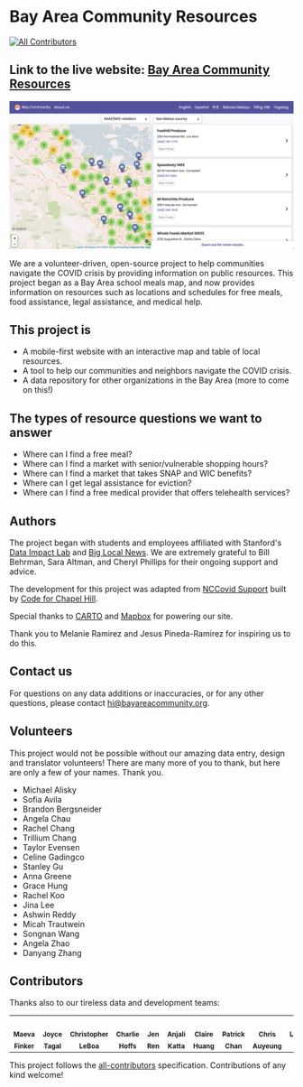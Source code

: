 # Bay Area Community Resources
<!-- ALL-CONTRIBUTORS-BADGE:START - Do not remove or modify this section -->
[![All Contributors](https://img.shields.io/badge/all_contributors-10-orange.svg?style=flat-square)](#contributors-)
<!-- ALL-CONTRIBUTORS-BADGE:END -->

## Link to the live website: [Bay Area Community Resources](https://www.bayareacommunity.org/)

![Bay Area Community Resources Website](/covid-19-support/src/images/BAYCR.png)

We are a volunteer-driven, open-source project to help communities navigate the 
COVID crisis by providing information on public resources. This project began as 
a Bay Area school meals map, and now provides information on resources such 
as locations and schedules for free meals, food assistance, legal assistance, 
and medical help.


## This project is

- A mobile-first website with an interactive map and table of local resources.
- A tool to help our communities and neighbors navigate the COVID crisis.
- A data repository for other organizations in the Bay Area (more to come on this!)

## The types of resource questions we want to answer

- Where can I find a free meal?
- Where can I find a market with senior/vulnerable shopping hours?
- Where can I find a market that takes SNAP and WIC benefits?
- Where can I get legal assistance for eviction?
- Where can I find a free medical provider that offers telehealth services?

## Authors

The project began with students and employees affiliated with Stanford's [Data Impact Lab](https://datalab.stanford.edu/challenge-lab) and 
[Big Local News](https://biglocalnews.org/). We are extremely grateful to 
Bill Behrman, Sara Altman, and Cheryl Phillips for their ongoing support and advice.


The development for this project was adapted from 
[NCCovid Support](https://github.com/code-for-chapel-hill/NC-COVID-Support/) built by
[Code for Chapel Hill](http://www.codeforchapelhill.com/).

Special thanks to [CARTO](https://carto.com/) and [Mapbox](http://mapbox.com) 
for powering our site.

Thank you to Melanie Ramirez and Jesus Pineda-Ramirez for inspiring us to do
this.

## Contact us

For questions on any data additions or inaccuracies, or for any other questions, 
please contact [hi@bayareacommunity.org](mailto:hi@bayareacommunity.org).

## Volunteers 

This project would not be possible without our amazing data entry, design
and translator volunteers! There are many more of you to thank, but 
here are only a few of your names. Thank you.

- Michael Alisky
- Sofia Avila
- Brandon Bergsneider
- Angela Chau
- Rachel Chang
- Trillium Chang
- Taylor Evensen
- Celine Gadingco
- Stanley Gu
- Anna Greene
- Grace Hung
- Rachel Koo
- Jina Lee
- Ashwin Reddy
- Micah Trautwein
- Songnan Wang
- Angela Zhao
- Danyang Zhang

## Contributors

Thanks also to our tireless data and development teams:

<!-- ALL-CONTRIBUTORS-LIST:START - Do not remove or modify this section -->
<!-- prettier-ignore-start -->
<!-- markdownlint-disable -->
<table>
  <tr>
    <td align="center"><a href="https://www.vizioz.com"><img src="https://avatars2.githubusercontent.com/u/7332285?s=400&u=8471a1d6d304b73ae1eaa08519a2b059dd51e6a4&v=4" width="100px;" alt=""/><br /><sub><b>Maeva Finker</b></sub></a><br /><a href="https://github.com/mfincker" </td>
    <td align="center"><a href="https://github.com/jayktee"><img src="https://avatars3.githubusercontent.com/u/59407366?s=400&u=20ccfa80753cc856e0b5748e8cfae153fe14bf1d&v=4" width="100px;" alt=""/><br /><sub><b>Joyce Tagal</b></sub></a><br /></td>
    <td align="center"><a href="https://github.com/chrisleboa"><img src="https://avatars2.githubusercontent.com/u/37169245?s=460&u=bcd3b4bf5cf1cc9c166b8267fde0431491e6ebed&v=4" width="100px;" alt=""/><br /><sub><b>Christopher LeBoa</b></sub></a><br /></td>
   <td align="center"><a href="https://github.com/charliehoffs"><img src="https://avatars0.githubusercontent.com/u/63679604?s=400&u=e9ccd4677985df5e99780dcb44abc2c9ae5d0b05&v=4" width="100px;" alt=""/><br /><sub><b>Charlie Hoffs</b></sub></a><br /></td>
   <td align="center"><a href="https://github.com/jenren"><img src="https://avatars0.githubusercontent.com/u/5131960?s=400&u=42d43338dd81a33aaee74cdda0455cf0be275574&v=4" width="100px;" alt=""/><br /><sub><b>Jen Ren</b></sub></a><br /></td>
   <td align="center"><a href="https://github.com/akatta13"><img src="https://avatars3.githubusercontent.com/u/46289770?s=400&v=4" width="100px;" alt=""/><br /><sub><b>Anjali Katta</b></sub></a><br /></td>
   <td align="center"><a href="https://github.com/16chuang"><img src="https://avatars3.githubusercontent.com/u/4879368?s=400&u=706bdb5e7feb58446e6cd2a16ae7040986f9af0e&v=4" width="100px;" alt=""/><br /><sub><b>Claire Huang</b></sub></a><br /></td>
   <td align="center"><a href="https://github.com/chanishere149"><img src="https://avatars1.githubusercontent.com/u/8195324?s=400&u=17d8ad8634720c9e9fc01253253db8570f4972ff&v=4" width="100px;" alt=""/><br /><sub><b>Patrick Chan</b></sub></a><br /></td>
      <td align="center"><a href="https://github.com/topherauyeung"><img src="https://avatars1.githubusercontent.com/u/8195324?s=400&u=17d8ad8634720c9e9fc01253253db8570f4972ff&v=4" width="100px;" alt=""/><br /><sub><b>Chris Auyeung</b></sub></a><br /></td>
  <td align="center"><a href="https://github.com/llwu"><img src="https://avatars0.githubusercontent.com/u/5601392?s=400&u=fa7c04edf4c6d0d8021884410d54f45567772f56&v=4" width="100px;" alt=""/><br /><sub><b>Lawrence Wu</b></sub></a><br /></td>
  

</table>

<!-- markdownlint-enable -->
<!-- prettier-ignore-end -->
<!-- ALL-CONTRIBUTORS-LIST:END -->

This project follows the [all-contributors](https://github.com/all-contributors/all-contributors) specification. Contributions of any kind welcome!
